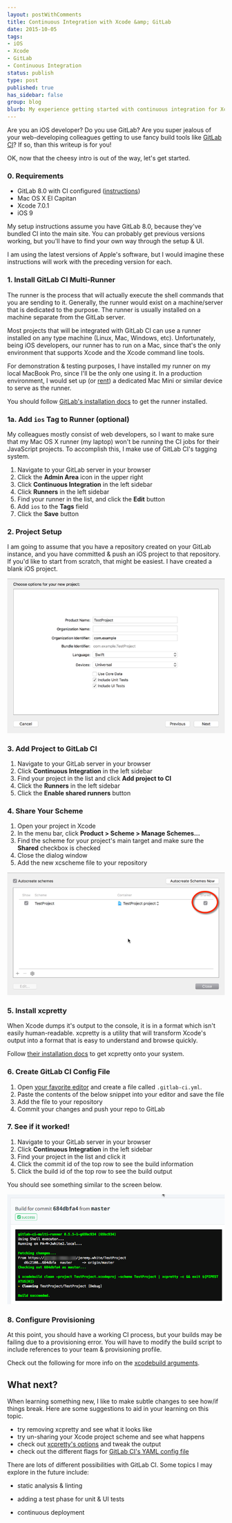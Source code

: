 ```yaml
---
layout: postWithComments
title: Continuous Integration with Xcode &amp; GitLab
date: 2015-10-05
tags:
- iOS
- Xcode
- GitLab
- Continuous Integration
status: publish
type: post
published: true
has_sidebar: false
group: blog
blurb: My experience getting started with continuous integration for Xcode projects with GitLab's excellent CI feature.
---
```


Are you an iOS developer? Do you use GitLab? Are you super jealous of your web-developing colleagues getting to use fancy build tools like [GitLab CI][0]? If so, than this writeup is for you!

OK, now that the cheesy intro is out of the way, let's get started.

### 0. Requirements

- GitLab 8.0 with CI configured ([instructions][1])
- Mac OS X El Capitan
- Xcode 7.0.1
- iOS 9

My setup instructions assume you have GitLab 8.0, because they've bundled CI into the main site. You can probably get previous versions working, but you'll have to find your own way through the setup &amp; UI.

I am using the latest versions of Apple's software, but I would imagine these instructions will work with the preceding version for each.

### 1. Install GitLab CI Multi-Runner

The runner is the process that will actually execute the shell commands that you are sending to it. Generally, the runner would exist on a machine/server that is dedicated to the purpose. The runner is usually installed on a machine separate from the GitLab server.

Most projects that will be integrated with GitLab CI can use a runner installed on any type machine (Linux, Mac, Windows, etc). Unfortunately, being iOS developers, our runner has to run on a Mac, since that's the only environment that supports Xcode and the Xcode command line tools.

For demonstration &amp; testing purposes, I have installed my runner on my local MacBook Pro, since I'll be the only one using it. In a production environment, I would set up (or [rent][3]) a dedicated Mac Mini or similar device to serve as the runner.

You should follow [GitLab's installation docs][4] to get the runner installed.

### 1a. Add `ios` Tag to Runner (optional)

My colleagues mostly consist of web developers, so I want to make sure that my Mac OS X runner (my laptop) won't be running the CI jobs for their JavaScript projects. To accomplish this, I make use of GitLab CI's tagging system.

1. Navigate to your GitLab server in your browser
2. Click the **Admin Area** icon in the upper right
3. Click **Continuous Integration** in the left sidebar
4. Click **Runners** in the left sidebar
5. Find your runner in the list, and click the **Edit** button
6. Add `ios` to the **Tags** field
7. Click the **Save** button

### 2. Project Setup

I am going to assume that you have a repository created on your GitLab instance, and you have committed &amp; push an iOS project to that repository. If you'd like to start from scratch, that might be easiest. I have created a blank iOS project.

![New project](new-project.png)

### 3. Add Project to GitLab CI

1. Navigate to your GitLab server in your browser
2. Click **Continuous Integration** in the left sidebar
3. Find your project in the list and click **Add project to CI**
4. Click the **Runners** in the left sidebar
5. Click the **Enable shared runners** button

### 4. Share Your Scheme

1. Open your project in Xcode
2. In the menu bar, click **Product > Scheme > Manage Schemes...**
3. Find the scheme for your project's main target and make sure the **Shared** checkbox is checked
4. Close the dialog window
5. Add the new xcscheme file to your repository

![Share scheme](share-scheme.png)

### 5. Install xcpretty

When Xcode dumps it's output to the console, it is in a format which isn't easily human-readable. xcpretty is a utility that will transform Xcode's output into a format that is easy to understand and browse quickly.

Follow [their installation docs][5] to get xcpretty onto your system.

### 6. Create GitLab CI Config File

1. Open [your favorite editor][2] and create a file called `.gitlab-ci.yml`.
2. Paste the contents of the below snippet into your editor and save the file
3. Add the file to your repository
4. Commit your changes and push your repo to GitLab

<script src="https://gist.github.com/iheart2code/0d2a640ba9eb67c7c76b.js"></script>

### 7. See if it worked!

1. Navigate to your GitLab server in your browser
2. Click **Continuous Integration** in the left sidebar
3. Find your project in the list and click it
4. Click the commit id of the top row to see the build information
5. Click the build id of the top row to see the build output

You should see something similar to the screen below.

![Success](success.png)

### 8. Configure Provisioning

At this point, you should have a working CI process, but your builds may be failing due to a provisioning error. You will have to modify the build script to include references to your team &amp; provisioning profile.

Check out the following for more info on the [xcodebuild arguments][7].

## What next?

When learning something new, I like to make subtle changes to see how/if things break. Here are some suggestions to aid in your learning on this topic.

- try removing xcpretty and see what it looks like
- try un-sharing your Xcode project scheme and see what happens
- check out [xcpretty's options][5] and tweak the output
- check out the different flags for [GitLab CI's YAML config file][6]

There are lots of different possibilities with GitLab CI. Some topics I may explore in the future include:

- static analysis &amp; linting
- adding a test phase for unit &amp; UI tests
- continuous deployment

  [0]: https://about.gitlab.com/gitlab-ci/
  [1]: https://about.gitlab.com/downloads/
  [2]: https://xkcd.com/378/
  [3]: https://macstadium.com
  [4]: https://gitlab.com/gitlab-org/gitlab-ci-multi-runner/blob/master/docs/install/osx.md
  [5]: https://github.com/supermarin/xcpretty
  [6]: http://doc.gitlab.com/ci/yaml/README.html
  [7]: https://coderwall.com/p/rv2lgw/use-xcodebuild-to-build-workspace-vs-project
